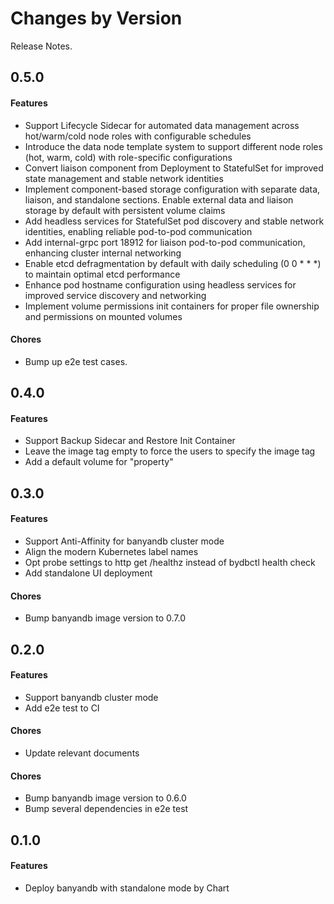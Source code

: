 Changes by Version
==================
Release Notes.

0.5.0
------------------

#### Features

- Support Lifecycle Sidecar for automated data management across hot/warm/cold node roles with configurable schedules
- Introduce the data node template system to support different node roles (hot, warm, cold) with role-specific configurations
- Convert liaison component from Deployment to StatefulSet for improved state management and stable network identities
- Implement component-based storage configuration with separate data, liaison, and standalone sections. Enable external data and liaison storage by default with persistent volume claims
- Add headless services for StatefulSet pod discovery and stable network identities, enabling reliable pod-to-pod communication
- Add internal-grpc port 18912 for liaison pod-to-pod communication, enhancing cluster internal networking
- Enable etcd defragmentation by default with daily scheduling (0 0 * * *) to maintain optimal etcd performance
- Enhance pod hostname configuration using headless services for improved service discovery and networking
- Implement volume permissions init containers for proper file ownership and permissions on mounted volumes

#### Chores

- Bump up e2e test cases.

0.4.0
------------------

#### Features

- Support Backup Sidecar and Restore Init Container
- Leave the image tag empty to force the users to specify the image tag
- Add a default volume for "property"

0.3.0
------------------

#### Features

- Support Anti-Affinity for banyandb cluster mode
- Align the modern Kubernetes label names
- Opt probe settings to http get /healthz instead of bydbctl health check
- Add standalone UI deployment

#### Chores

- Bump banyandb image version to 0.7.0


0.2.0
------------------

#### Features

- Support banyandb cluster mode
- Add e2e test to CI

#### Chores

- Update relevant documents

#### Chores

- Bump banyandb image version to 0.6.0
- Bump several dependencies in e2e test

0.1.0
------------------

#### Features
- Deploy banyandb with standalone mode by Chart
